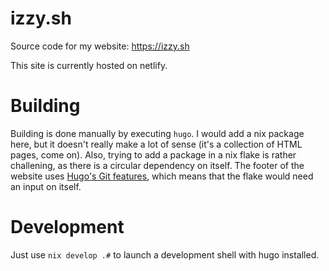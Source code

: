 # izzy.sh

Source code for my website: https://izzy.sh

This site is currently hosted on netlify.

# Building

Building is done manually by executing `hugo`. I would add a nix package here, but it doesn't really make a lot of sense (it's a collection of HTML pages, come on). Also, trying to add a package in a nix flake is rather challening, as there is a circular dependency on itself. The footer of the website uses [Hugo's Git features](https://gohugo.io/variables/git/), which means that the flake would need an input on itself.

# Development

Just use `nix develop .#` to launch a development shell with hugo installed.